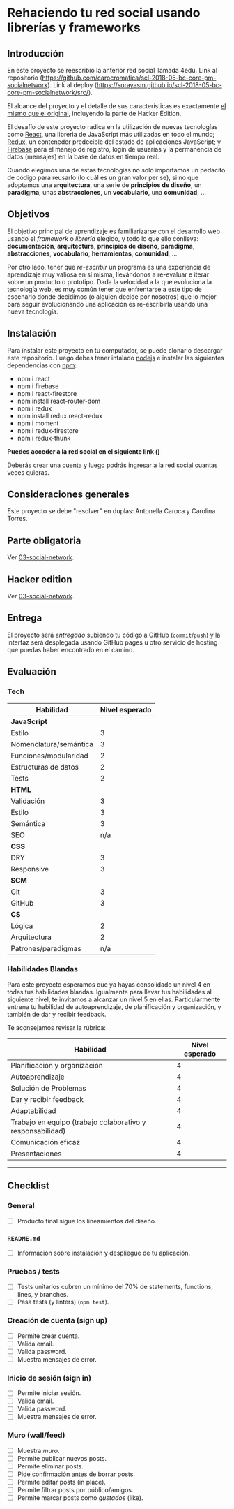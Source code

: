 # Rehaciendo tu red social usando librerías y frameworks

## Introducción

En este proyecto se reescribió la anterior red social llamada 4edu. Link al repositorio (https://github.com/carocromatica/scl-2018-05-bc-core-pm-socialnetwork). Link al deploy (https://sorayasm.github.io/scl-2018-05-bc-core-pm-socialnetwork/src/).

El alcance del proyecto y el detalle de sus características es exactamente
[el mismo que el original](https://github.com/Laboratoria/curricula-js/tree/v2.x/projects/03-social-network),
incluyendo la parte de Hacker Edition.

El desafío de este proyecto radica en la utilización de nuevas tecnologías como [React](https://reactjs.org/), 
una libreria de JavaScript más utilizadas en todo el mundo; [Redux](https://es.redux.js.org/), un contenedor 
predecible del estado de aplicaciones JavaScript; y [Firebase](https://firebase.google.com/?hl=es-419) para 
el manejo de registro, login de usuarias y la permanencia de datos (mensajes) en la base de datos en tiempo real.

Cuando elegimos una de estas tecnologías no solo importamos un pedacito de
código para reusarlo (lo cuál es un gran valor per se), si no que adoptamos una
**arquitectura**, una serie de **principios de diseño**, un **paradigma**, unas
**abstracciones**, un **vocabulario**, una **comunidad**, ...


## Objetivos

El objetivo principal de aprendizaje es familiarizarse con el desarrollo web
usando el _framework_ o _librería_ elegido, y todo lo que ello conlleva:
**documentación**, **arquitectura**, **principios de diseño**, **paradigma**,
**abstracciones**, **vocabulario**, **herramientas**, **comunidad**, ...

Por otro lado, tener que _re-escribir_ un programa es una experiencia de
aprendizaje muy valiosa en sí misma, llevándonos a re-evaluar e iterar sobre
un producto o prototipo. Dada la velocidad a la que evoluciona la tecnología
web, es muy común tener que enfrentarse a este tipo de escenario donde decidimos
(o alguien decide por nosotros) que lo mejor para seguir evolucionando una
aplicación es re-escribirla usando una nueva tecnología.

##  Instalación

Para instalar este proyecto en tu computador, se puede clonar o descargar este repositorio. Luego debes
tener intalado [nodejs](https://nodejs.org/es/) e instalar las siguientes dependencias con [npm](https://www.npmjs.com/):

* npm i react
* npm i firebase
* npm i react-firestore
* npm install react-router-dom
* npm i redux
* npm install redux react-redux
* npm i moment
* npm i redux-firestore
* npm i redux-thunk

**Puedes acceder a la red social en el siguiente link ()**

Deberás crear una cuenta y luego podrás ingresar a la red social cuantas veces quieras.


## Consideraciones generales

Este proyecto se debe "resolver" en duplas:
Antonella Caroca y Carolina Torres.


## Parte obligatoria

Ver [03-social-network](https://github.com/Laboratoria/curricula-js/tree/v2.x/projects/03-social-network#parte-obligatoria).

## Hacker edition

Ver [03-social-network](https://github.com/Laboratoria/curricula-js/tree/v2.x/projects/03-social-network#hacker-edition).

## Entrega

El proyecto será _entregado_ subiendo tu código a GitHub (`commit`/`push`) y la
interfaz será desplegada usando GitHub pages u otro servicio de hosting que
puedas haber encontrado en el camino.

## Evaluación

### Tech

| Habilidad | Nivel esperado |
|-----------|----------------|
| **JavaScript** | |
| Estilo | 3
| Nomenclatura/semántica | 3
| Funciones/modularidad | 2
| Estructuras de datos | 2
| Tests | 2
| **HTML** | |
| Validación | 3
| Estilo | 3
| Semántica | 3
| SEO | n/a
| **CSS** | |
| DRY | 3
| Responsive | 3
| **SCM** | |
| Git | 3
| GitHub | 3
| **CS** | |
| Lógica | 2
| Arquitectura | 2
| Patrones/paradigmas | n/a

### Habilidades Blandas

Para este proyecto esperamos que ya hayas consolidado un nivel 4 en todas tus
habilidades blandas. Igualmente para llevar tus habilidades al siguiente nivel,
te invitamos a alcanzar un nivel 5 en ellas. Particularmente entrena tu
habilidad de autoaprendizaje, de planificación y organización, y también de dar
y recibir feedback.

Te aconsejamos revisar la rúbrica:

| Habilidad | Nivel esperado |
|-----------|----------------|
| Planificación y organización | 4
| Autoaprendizaje | 4
| Solución de Problemas | 4
| Dar y recibir feedback | 4
| Adaptabilidad | 4
| Trabajo en equipo (trabajo colaborativo y responsabilidad) | 4
| Comunicación eficaz | 4
| Presentaciones | 4

***



## Checklist

### General

* [ ] Producto final sigue los lineamientos del diseño.

### `README.md`

* [ ] Información sobre instalación y despliegue de tu aplicación.

### Pruebas / tests

* [ ] Tests unitarios cubren un mínimo del 70% de statements, functions, lines,
  y branches.
* [ ] Pasa tests (y linters) (`npm test`).

### Creación de cuenta (sign up)

* [ ] Permite crear cuenta.
* [ ] Valida email.
* [ ] Valida password.
* [ ] Muestra mensajes de error.

### Inicio de sesión (sign in)

* [ ] Permite iniciar sesión.
* [ ] Valida email.
* [ ] Valida password.
* [ ] Muestra mensajes de error.

### Muro (wall/feed)

* [ ] Muestra _muro_.
* [ ] Permite publicar nuevos posts.
* [ ] Permite eliminar posts.
* [ ] Pide confirmación antes de borrar posts.
* [ ] Permite editar posts (in place).
* [ ] Permite filtrar posts por público/amigos.
* [ ] Permite marcar posts como _gustados_ (like).
